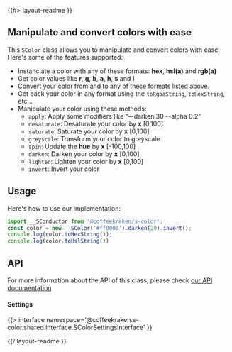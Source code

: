 <!-- 
/**
 * @name            README
 * @namespace       doc
 * @type            Markdown
 * @platform        md
 * @status          stable
 * @menu            Documentation           /doc/readme
 *
 * @since           2.0.0
 * @author    Olivier Bossel <olivier.bossel@gmail.com> (https://olivierbossel.com)
 */
-->

{{#> layout-readme }}

## Manipulate and convert colors with ease

This `SColor` class allows you to manipulate and convert colors with ease. Here's some of the features supported:

- Instanciate a color with any of these formats: **hex**, **hsl(a)** and **rgb(a)**
- Get color values like **r**, **g**, **b**, **a**, **h**, **s** and **l**
- Convert your color from and to any of these formats listed above.
- Get back your color in any format using the `toRgbaString`, `toHexString`, etc...
- Manipulate your color using these methods:
    - `apply`: Apply some modifiers like "--darken 30 --alpha 0.2"
    - `desaturate`: Desaturate your color by **x** [0,100]
    - `saturate`: Saturate your color by **x** [0,100]
    - `greyscale`: Transform your color to greyscale
    - `spin`: Update the **hue** by **x** [-100,100]
    - `darken`: Darken your color by **x** [0,100]
    - `lighten`: Lighten your color by **x** [0,100]
    - `invert`: Invert your color

## Usage

Here's how to use our implementation:

```js
import __SConductor from '@coffeekraken/s-color';
const color = new __SColor('#ff0000').darken(20).invert();
console.log(color.toHexString());
console.log(color.toHslString())
```

## API

For more information about the API of this class, please check [our API documentation](/api/@coffeekraken.s-color.shared.SColor)

#### Settings

{{> interface namespace='@coffeekraken.s-color.shared.interface.SColorSettingsInterface' }}

{{/ layout-readme }}